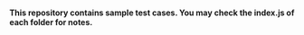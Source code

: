 #### This repository contains sample test cases. You may check the index.js of each folder for notes.
